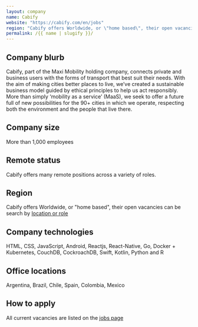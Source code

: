 ```yaml
---
layout: company
name: Cabify
website: "https://cabify.com/en/jobs"
region: "Cabify offers Worldwide, or \"home based\", their open vacancies can be search by location or role"
permalink: /{{ name | slugify }}/
---
```


## Company blurb

Cabify, part of the Maxi Mobility holding company, connects private and business users with the forms of transport that best suit their needs. With the aim of making cities better places to live, we’ve created a sustainable business model guided by ethical principles to help us act responsibly. More than simply ‘mobility as a service’ (MaaS), we seek to offer a future full of new possibilities for the 90+ cities in which we operate, respecting both the environment and the people that live there.

## Company size

More than 1,000 employees

## Remote status

Cabify offers many remote positions across a variety of roles.

## Region

Cabify offers Worldwide, or "home based", their open vacancies can be search by [location or role](https://cabify.com/en/jobs)

## Company technologies

HTML, CSS, JavaScript, Android, Reactjs, React-Native, Go, Docker + Kubernetes, CouchDB, CockroachDB, Swift, Kotlin, Python and R

## Office locations

Argentina, Brazil, Chile, Spain, Colombia, Mexico

## How to apply

All current vacancies are listed on the [jobs page](https://cabify.com/en/jobs)